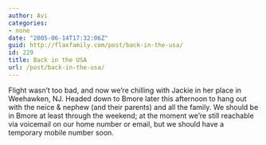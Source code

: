 ```yaml
---
author: Avi
categories:
- none
date: "2005-06-14T17:32:06Z"
guid: http://flaxfamily.com/post/back-in-the-usa/
id: 229
title: Back in the USA
url: /post/back-in-the-usa/
---
```

Flight wasn&#8217;t too bad, and now we&#8217;re chilling with Jackie in her place in Weehawken, NJ. Headed down to Bmore later this afternoon to hang out with the neice & nephew (and their parents) and all the family. We should be in Bmore at least through the weekend; at the moment we&#8217;re still reachable via voicemail on our home number or email, but we should have a temporary mobile number soon.